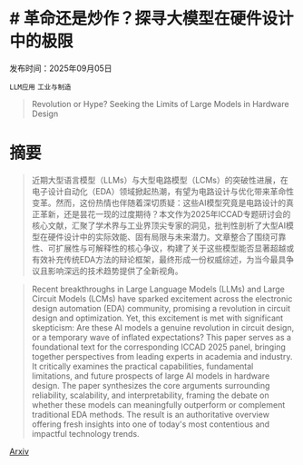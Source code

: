 # # 革命还是炒作？探寻大模型在硬件设计中的极限

发布时间：2025年09月05日

`LLM应用` `工业与制造`

> Revolution or Hype? Seeking the Limits of Large Models in Hardware Design

# 摘要

> 近期大型语言模型（LLMs）与大型电路模型（LCMs）的突破性进展，在电子设计自动化（EDA）领域掀起热潮，有望为电路设计与优化带来革命性变革。然而，这份热情也伴随着深切质疑：这些AI模型究竟是电路设计的真正革新，还是昙花一现的过度期待？本文作为2025年ICCAD专题研讨会的核心文献，汇聚了学术界与工业界顶尖专家的洞见，批判性剖析了大型AI模型在硬件设计中的实际效能、固有局限与未来潜力。文章整合了围绕可靠性、可扩展性与可解释性的核心争议，构建了关于这些模型能否显著超越或有效补充传统EDA方法的辩论框架，最终形成一份权威综述，为当今最具争议且影响深远的技术趋势提供了全新视角。

> Recent breakthroughs in Large Language Models (LLMs) and Large Circuit Models (LCMs) have sparked excitement across the electronic design automation (EDA) community, promising a revolution in circuit design and optimization. Yet, this excitement is met with significant skepticism: Are these AI models a genuine revolution in circuit design, or a temporary wave of inflated expectations? This paper serves as a foundational text for the corresponding ICCAD 2025 panel, bringing together perspectives from leading experts in academia and industry. It critically examines the practical capabilities, fundamental limitations, and future prospects of large AI models in hardware design. The paper synthesizes the core arguments surrounding reliability, scalability, and interpretability, framing the debate on whether these models can meaningfully outperform or complement traditional EDA methods. The result is an authoritative overview offering fresh insights into one of today's most contentious and impactful technology trends.

[Arxiv](https://arxiv.org/abs/2509.04905)